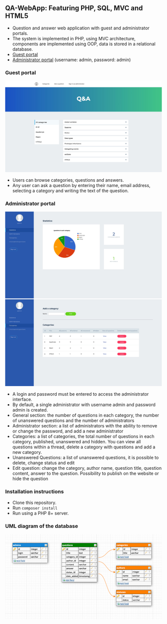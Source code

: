 ## QA-WebApp: Featuring PHP, SQL, MVC and HTML5

+ Question and answer web application with guest and administrator portals.
+ The system is implemented in PHP, using MVC architecture, components are implemented using OOP, data is stored in a relational database.
+ [Guest portal](https://natalia-qa-webapp.herokuapp.com/index.php?c=front&a=categories&categoryId=all)
+ [Administrator portal](https://natalia-qa-webapp.herokuapp.com/index.php) (username: admin, password: admin)

### Guest portal
![Guest portal](./resources/clientInt.jpg)
+ Users can browse categories, questions and answers.
+ Any user can ask a question by entering their name, email address, selecting a category and writing the text of the question.

### Administrator portal
![Administrator portal 1](./resources/admin_1.jpg)
![Administrator portal 2](./resources/admin_2.jpg)
+ A login and password must be entered to access the administrator interface.
+ By default, a single administrator with username admin and password admin is created.
+ General section: the number of questions in each category, the number of unanswered questions and the number of administrators
+ Administrator section: a list of administrators with the ability to remove or change the password, and add a new administrator
+ Categories: a list of categories, the total number of questions in each category, published, unanswered and hidden. You can view all questions within a thread, delete a category with questions and add a new category.
+ Unanswered Questions: a list of unanswered questions, it is possible to delete, change status and edit
+ Edit question: change the category, author name, question title, question content, answer to the question. Possibility to publish on the website or hide the question

### Installation instructions
+ Clone this repository.
+ Run `composer install`
+ Run using a PHP 8+ server.

### UML diagram of the database
![UML diagram of the database](./resources/uml.jpg)